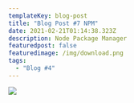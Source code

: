 ```yaml
---
templateKey: blog-post
title: "Blog Post #7 NPM"
date: 2021-02-21T01:14:38.323Z
description: Node Package Manager
featuredpost: false
featuredimage: /img/download.png
tags:
  - "Blog #4"
---
```

![](/img/download.png)